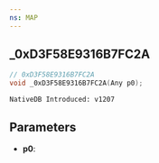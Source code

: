 ```yaml
---
ns: MAP
---
```

## _0xD3F58E9316B7FC2A

```c
// 0xD3F58E9316B7FC2A
void _0xD3F58E9316B7FC2A(Any p0);
```

```
NativeDB Introduced: v1207
```

## Parameters
* **p0**:

